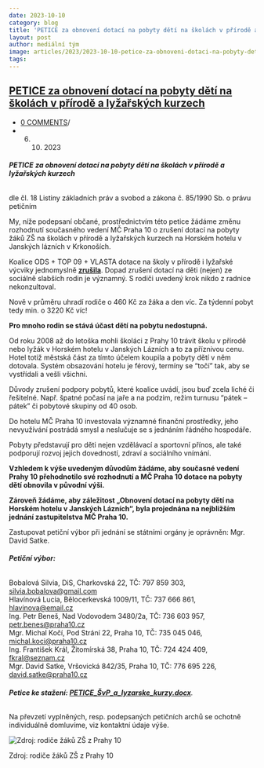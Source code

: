 ```yaml
---
date: 2023-10-10
category: blog
title: 'PETICE za obnovení dotací na pobyty dětí na školách v přírodě a lyžařských kurzech'
layout: post
author: mediální tým
image: articles/2023/2023-10-10-petice-za-obnoveni-dotaci-na-pobyty-deti-na-skolach-v-prirode-a-lyzarskych-kurzech.jpg
tags:
---
```



## [PETICE za obnovení dotací na pobyty dětí na školách v přírodě a lyžařských kurzech](https://pirati10.cz/petice-za-obnoveni-dotaci-na-pobyty-deti-na-skolach-v-prirode-a-lyzarskych-kurzech/)

-   [0 COMMENTS](https://pirati10.cz/petice-za-obnoveni-dotaci-na-pobyty-deti-na-skolach-v-prirode-a-lyzarskych-kurzech/#respond)/
-   6. 10. 2023

###### **PETICE** **za obnovení dotací na pobyty dětí na školách v přírodě a lyžařských kurzech**

dle čl. 18 Listiny základních práv a svobod a zákona č. 85/1990 Sb. o právu petičním

My, níže podepsaní občané, prostřednictvím této petice žádáme změnu rozhodnutí současného vedení MČ Praha 10 o zrušení dotací na pobyty žáků ZŠ na školách v přírodě a lyžařských kurzech na Horském hotelu v Janských lázních v Krkonoších.

Koalice ODS + TOP 09 + VLASTA dotace na školy v přírodě i lyžařské výcviky jednomyslně  **[zrušila](https://usneseni.praha10.cz/usneseni/usneseni/2070)**. Dopad zrušení dotací na děti (nejen) ze sociálně slabších rodin je významný. S rodiči uvedený krok nikdo z radnice nekonzultoval.

Nově v průměru uhradí rodiče o 460 Kč za žáka a den víc. Za týdenní pobyt tedy min. o 3220 Kč víc!

**Pro mnoho rodin se stává účast dětí na pobytu nedostupná.**

Od roku 2008 až do letoška mohli školáci z Prahy 10 trávit školu v přírodě nebo lyžák v Horském hotelu v Janských Lázních a to za příznivou cenu. Hotel totiž městská část za tímto účelem koupila a pobyty dětí v něm dotovala. Systém obsazování hotelu je férový, termíny se “točí” tak, aby se vystřídali a vešli všichni.

Důvody zrušení podpory pobytů, které koalice uvádí, jsou buď zcela liché či řešitelné. Např. špatné počasí na jaře a na podzim, režim turnusu “pátek – pátek” či pobytové skupiny od 40 osob.

Do hotelu MČ Praha 10 investovala významné finanční prostředky, jeho nevyužívání postrádá smysl a neslučuje se s jednáním řádného hospodáře.

Pobyty představují pro děti nejen vzdělávací a sportovní přínos, ale také podporují rozvoj jejich dovedností, zdraví a sociálního vnímání.

**Vzhledem k výše uvedeným důvodům žádáme, aby současné vedení Prahy 10 přehodnotilo své rozhodnutí a MČ Praha 10 dotace na pobyty dětí obnovila v původní výši.**

**Zároveň žádáme, aby záležitost „Obnovení dotací na pobyty dětí na Horském hotelu v Janských Lázních“, byla projednána na nejbližším jednání zastupitelstva MČ Praha 10.**

Zastupovat petiční výbor při jednání se státními orgány je oprávněn: Mgr. David Satke.

###### **Petiční výbor:**

Bobalová Silvia, DiS, Charkovská 22, TČ: 797 859 303,  [silvia.bobalova@gmail.com](mailto:silvia.bobalova@gmail.com)  
Hlavínová Lucia, Bělocerkevská 1009/11, TČ: 737 666 861,  [hlavinova@email.cz](mailto:hlavinova@email.cz)  
Ing. Petr Beneš, Nad Vodovodem 3480/2a, TČ: 736 603 957,  [petr.benes@praha10.cz](mailto:petr.benes@praha10.cz)  
Mgr. Michal Kočí, Pod Strání 22, Praha 10, TČ: 735 045 046,  [michal.koci@praha10.cz](mailto:michal.koci@praha10.cz)  
Ing. František Král, Žitomírská 38, Praha 10, TČ: 724 424 409,  [fkral@seznam.cz](mailto:fkral@seznam.cz)  
Mgr. David Satke, Vršovická 842/35, Praha 10, TČ: 776 695 226,  [david.satke@praha10.cz](mailto:david.satke@praha10.cz)

###### **Petice ke stažení: [PETICE_ŠvP_a_lyzarske_kurzy.docx](https://pirati10.cz/wp-content/uploads/2023/10/PETICE_SvP_a_lyzarske_kurzy.docx.pdf)**.

Na převzetí vyplněných, resp. podepsaných petičních archů se ochotně individuálně domluvíme, viz kontaktní údaje výše.

![Zdroj: rodiče žáků ZŠ z Prahy 10](https://pirati10.cz/wp-content/uploads/2023/10/Lyzak-814x1024.jpg)

Zdroj: rodiče žáků ZŠ z Prahy 10
